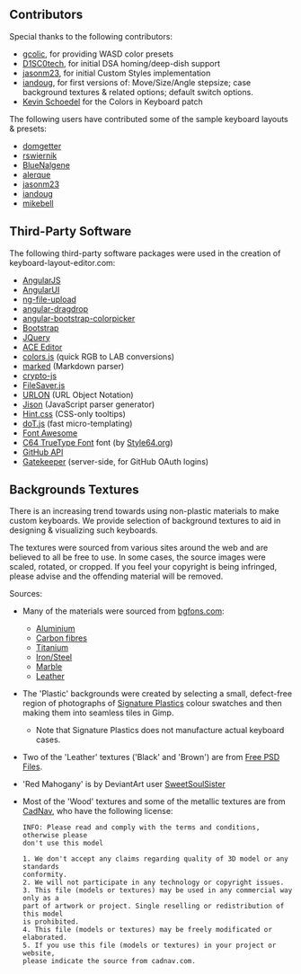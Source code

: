 Contributors
------------
Special thanks to the following contributors:
* [gcolic](https://github.com/gcollic), for providing WASD color presets
* [D1SC0tech](https://github.com/D1SC0tech), for initial DSA homing/deep-dish 
  support
* [jasonm23](https://github.com/jasonm23), for initial Custom Styles 
  implementation
* [iandoug](http://iandoug.com/?p=64), for first versions of: Move/Size/Angle stepsize; case background textures & 
  related options; default switch options.
* [Kevin Schoedel](https://github.com/datatravelandexperiments) for the Colors in Keyboard patch

The following users have contributed some of the sample keyboard layouts & 
presets:
* [domgetter](https://github.com/domgetter)
* [rswiernik](https://github.com/rswiernik)
* [BlueNalgene](https://github.com/BlueNalgene)
* [alerque](https://github.com/alerque)
* [jasonm23](https://github.com/jasonm23)
* [iandoug](http://iandoug.com/?p=64)
* [mikebell](https://github.com/mikebell)

Third-Party Software
--------------------
The following third-party software packages were used in the creation of 
keyboard-layout-editor.com:
* [AngularJS](https://angularjs.org/)
* [AngularUI](https://angular-ui.github.io/)
* [ng-file-upload](https://github.com/danialfarid/ng-file-upload)
* [angular-dragdrop](https://github.com/angular-dragdrop/angular-dragdrop)
* [angular-bootstrap-colorpicker](https://github.com/buberdds/angular-bootstrap-colorpicker)
* [Bootstrap](http://getbootstrap.com/)
* [JQuery](https://jquery.com/)
* [ACE Editor](http://ace.c9.io/#nav=about)
* [colors.js](https://gist.github.com/mikelikespie/641528) (quick RGB to LAB conversions)
* [marked](https://github.com/chjj/marked) (Markdown parser)
* [crypto-js](https://code.google.com/p/crypto-js/) 
* [FileSaver.js](https://github.com/eligrey/FileSaver.js)
* [URLON](https://github.com/vjeux/URLON) (URL Object Notation)
* [Jison](http://zaach.github.io/jison/) (JavaScript parser generator)
* [Hint.css](http://kushagragour.in/lab/hint/) (CSS-only tooltips)
* [doT.js](http://olado.github.io/doT/) (fast micro-templating)
* [Font Awesome](http://fortawesome.github.io/Font-Awesome/)
* [C64 TrueType Font](http://style64.org/c64-truetype) font (by 
  [Style64.org](https://www.style64.org))
* [GitHub API](https://developer.github.com/v3/)
* [Gatekeeper](https://github.com/prose/gatekeeper) (server-side, for GitHub OAuth logins)

Backgrounds Textures
--------------------
There is an increasing trend towards using non-plastic materials to make 
custom keyboards.  We provide selection of background textures to aid in
designing & visualizing such keyboards.

The textures were sourced from various sites around the web and are believed 
to all be free to use.  In some cases, the source images were scaled, rotated, 
or cropped.  If you feel your copyright is being infringed, please advise and 
the offending material will be removed.

Sources:

* Many of the materials were sourced from [bgfons.com](http://bgfons.com):
  * [Aluminium](http://bgfons.com/img/materials/aluminum)
  * [Carbon fibres](http://bgfons.com/img/materials/carbon)
  * [Titanium](http://bgfons.com/img/materials/titanium)
  * [Iron/Steel](http://bgfons.com/img/materials/iron)
  * [Marble](http://bgfons.com/img/materials/marble)
  * [Leather](http://bgfons.com/img/materials/leather)
* The 'Plastic' backgrounds were created by selecting a small, defect-free 
  region of photographs of [Signature Plastics](http://www.keycapsdirect.com/) 
  colour swatches and then making them into seamless tiles in Gimp.
  * Note that Signature Plastics does not manufacture actual keyboard cases.
* Two of the 'Leather' textures ('Black' and 'Brown') are from
  [Free PSD Files](http://freepsdfiles.net/backgrounds/4-free-leather-textures).
* 'Red Mahogany' is by DeviantArt user [SweetSoulSister](http://sweetsoulsister.deviantart.com/art/Red-Mahogany-Wood-Texture-146083467)
* Most of the 'Wood' textures and some of the metallic textures are from 
  [CadNav](http://www.cadnav.com/), who have the following license:

  ````
  INFO: Please read and comply with the terms and conditions, otherwise please 
  don't use this model
  
  1. We don't accept any claims regarding quality of 3D model or any standards 
  conformity.
  2. We will not participate in any technology or copyright issues.
  3. This file (models or textures) may be used in any commercial way only as a 
  part of artwork or project. Single reselling or redistribution of this model 
  is prohibited.  
  4. This file (models or textures) may be freely modificated or elaborated. 
  5. If you use this file (models or textures) in your project or website, 
  please indicate the source from cadnav.com.
  ````
